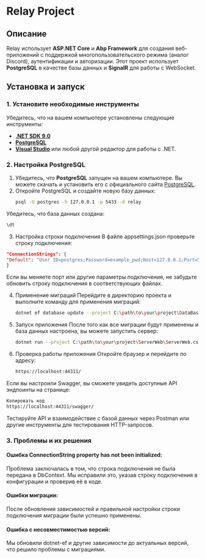 ﻿# Relay Project

## Описание
Relay использует **ASP.NET Core** и **Abp Framework** для создания веб-приложений с поддержкой многопользовательского режима (аналог Discord), аутентификации и авторизации. 
Этот проект использует **PostgreSQL** в качестве базы данных и **SignalR** для работы с WebSocket.

## Установка и запуск

### 1. Установите необходимые инструменты
Убедитесь, что на вашем компьютере установлены следующие инструменты:
- [**.NET SDK 9.0**](https://dotnet.microsoft.com/download/dotnet)
- [**PostgreSQL**](https://www.postgresql.org/download/)
- [**Visual Studio**](https://visualstudio.microsoft.com/) или любой другой редактор для работы с .NET.

### 2. Настройка PostgreSQL

1. Убедитесь, что **PostgreSQL** запущен на вашем компьютере. Вы можете скачать и установить его с официального сайта [PostgreSQL](https://www.postgresql.org/download/).
2. Откройте PostgreSQL и создайте новую базу данных:
   ```bash
   psql -U postgres -h 127.0.0.1 -p 5433 -d relay
Убедитесь, что база данных создана:
   ```bash
   \dt
   ```
3. Настройка строки подключения
   В файле appsettings.json проверьте строку подключения:

```json
"ConnectionStrings": {
"Default": "User ID=postgres;Password=example_pwd;Host=127.0.0.1;Port=5433;Database=relay;Pooling=true;"
}
```
Если вы меняете порт или другие параметры подключения, не забудьте обновить строку подключения в соответствующих файлах.

4. Применение миграций
   Перейдите в директорию проекта и выполните команду для применения миграций:
   ```bash
   dotnet ef database update --project C:\path\to\your\project\DataBaseService\DataBaseService.csproj --context RelayDbContext --connection "User ID=postgres;Password=serval;Host=127.0.0.1;Port=5433;Database=relay;Pooling=true;"
   ```
5. Запуск приложения
   После того как все миграции будут применены и база данных настроена, вы можете запустить сервер:
   ```bash
   dotnet run --project C:\path\to\your\project\ServerWeb\ServerWeb.csproj
   ```
6. Проверка работы приложения
   Откройте браузер и перейдите по адресу:

   ```bash
   https://localhost:44311/
   ```

Если вы настроили Swagger, вы сможете увидеть доступные API эндпоинты на странице:

   ```bash
   Копировать код
   https://localhost:44311/swagger/
   ```

Тестируйте API и взаимодействие с базой данных через Postman или другие инструменты для тестирования HTTP-запросов.

### 3. Проблемы и их решения

#### Ошибка ConnectionString property has not been initialized:

Проблема заключалась в том, что строка подключения не была передана в DbContext. 
Мы исправили это, указав строку подключения в конфигурации и проверив её в коде.

#### Ошибки миграции:

После обновления зависимостей и правильной настройки строки подключения миграции были успешно применены.

#### Ошибка с несовместимостью версий:

Мы обновили dotnet-ef и другие зависимости до актуальных версий, что решило проблемы с миграциями.
